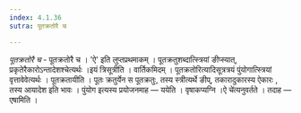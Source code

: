 ```yaml
---
index: 4.1.36
sutra: पूतक्रतोरै च

---
```

_पूतक्रतोरै च_ - पूतक्रतोरै च । 'ऐ' इति लुप्तप्रथमाकम् । पूतक्रतुशब्दात्स्त्रियां ङीप्स्यात्, प्रकृतेरैकारोऽन्तादेशश्चेत्यर्थः ।इयं त्रिसूत्रीति । वार्तिकमिदम् । पूतक्रतोरित्यादिसूत्रत्रयं पुंयोगात्स्त्रियां वृत्तावेवेत्यर्थः । पूतक्रतायीति । पूतः क्रतुर्येन स पूतक्रतुः, तस्य स्त्रीत्यर्थे ङीप्, तकारादुकारस्य ऐकारः , तस्य आयादेश इति भावः । पुंयोग इत्यस्य प्रयोजनमाह — ययेति । वृषाकप्यग्नि ।ऐ चे॑त्यनुवर्तते । तदाह — एषामिति । 